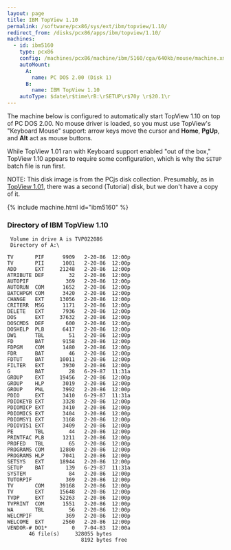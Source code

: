 ```yaml
---
layout: page
title: IBM TopView 1.10
permalink: /software/pcx86/sys/ext/ibm/topview/1.10/
redirect_from: /disks/pcx86/apps/ibm/topview/1.10/
machines:
  - id: ibm5160
    type: pcx86
    config: /machines/pcx86/machine/ibm/5160/cga/640kb/mouse/machine.xml
    autoMount:
      A:
        name: PC DOS 2.00 (Disk 1)
      B:
        name: IBM TopView 1.10
    autoType: $date\r$time\rB:\rSETUP\r$70y \r$20.1\r
---
```


The machine below is configured to automatically start TopView 1.10 on top of PC DOS 2.00.  No mouse driver is loaded,
so you must use TopView's "Keyboard Mouse" support: arrow keys move the cursor and **Home**, **PgUp**, and **Alt**
act as mouse buttons.

While TopView 1.01 ran with Keyboard support enabled "out of the box," TopView 1.10 appears to require some configuration,
which is why the `SETUP` batch file is run first.

NOTE: This disk image is from the PCjs disk collection.  Presumably, as in [TopView 1.01](../1.01/), there was a
second (Tutorial) disk, but we don't have a copy of it.

{% include machine.html id="ibm5160" %}

### Directory of IBM TopView 1.10

     Volume in drive A is TVP022086
     Directory of A:\

    TV       PIF      9909   2-20-86  12:00p
    TV       PII      1001   2-20-86  12:00p
    ADD      EXT     21248   2-20-86  12:00p
    ATRIBUTE DEF        32   2-20-86  12:00p
    AUTOPIF            369   2-20-86  12:00p
    AUTORUN  COM      1652   2-20-86  12:00p
    BATCHPGM COM      3420   2-20-86  12:00p
    CHANGE   EXT     13056   2-20-86  12:00p
    CRITERR  MSG      1171   2-20-86  12:00p
    DELETE   EXT      7936   2-20-86  12:00p
    DOS      EXT     37632   2-20-86  12:00p
    DOSCMDS  DEF       600   2-20-86  12:00p
    DOSHELP  PLB      6417   2-20-86  12:00p
    DW1      TBL        51   2-20-86  12:00p
    FD       BAT      9158   2-20-86  12:00p
    FDPGM    COM      1480   2-20-86  12:00p
    FDR      BAT        46   2-20-86  12:00p
    FDTUT    BAT     10011   2-20-86  12:00p
    FILTER   EXT      3930   2-20-86  12:00p
    G        BAT        28   6-29-87  11:31a
    GROUP    EXT     19456   2-20-86  12:00p
    GROUP    HLP      3019   2-20-86  12:00p
    GROUP    PNL      3992   2-20-86  12:00p
    PDIO     EXT      3410   6-29-87  11:31a
    PDIOKEYB EXT      3328   2-20-86  12:00p
    PDIOMICP EXT      3410   2-20-86  12:00p
    PDIOMICS EXT      3404   2-20-86  12:00p
    PDIOMSY1 EXT      3168   2-20-86  12:00p
    PDIOVIS1 EXT      3409   2-20-86  12:00p
    PE       TBL        44   2-20-86  12:00p
    PRINTFAC PLB      1211   2-20-86  12:00p
    PROFED   TBL        65   2-20-86  12:00p
    PROGRAMS COM     12800   2-20-86  12:00p
    PROGRAMS HLP      7041   2-20-86  12:00p
    SETSYS   EXT     18944   2-20-86  12:00p
    SETUP    BAT       139   6-29-87  11:31a
    SYSTEM              84   2-20-86  12:00p
    TUTORPIF           369   2-20-86  12:00p
    TV       COM     39168   2-20-86  12:00p
    TV       EXT     15648   2-20-86  12:00p
    TVDP     EXT     52263   2-20-86  12:00p
    TVPRINT  COM      1551   2-20-86  12:00p
    WA       TBL        56   2-20-86  12:00p
    WELCMPIF           369   2-20-86  12:00p
    WELCOME  EXT      2560   2-20-86  12:00p
    VENDOR-# DO1*        0   7-04-83  12:00a
           46 file(s)     328055 bytes
                            8192 bytes free
